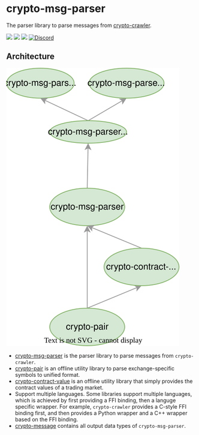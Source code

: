 # crypto-msg-parser

The parser library to parse messages from [crypto-crawler](https://github.com/crypto-crawler/crypto-crawler-rs/tree/main/crypto-crawler).

[![](https://img.shields.io/github/workflow/status/crypto-crawler/crypto-msg-parser/CI/main)](https://github.com/crypto-crawler/crypto-msg-parser/actions?query=branch%3Amain)
[![](https://img.shields.io/crates/v/crypto-msg-parser.svg)](https://crates.io/crates/crypto-msg-parser)
[![](https://docs.rs/crypto-msg-parser/badge.svg)](https://docs.rs/crypto-msg-parser) [![Discord](https://img.shields.io/discord/1043987684164649020?logo=discord)](https://discord.gg/Vych8DNZU2)

## Architecture

![](./crypto-msg-parser.svg)

- [crypto-msg-parser](./crypto-msg-parser) is the parser library to parse messages from `crypto-crawler`.
- [crypto-pair](./crypto-pair) is an offline utility library to parse exchange-specific symbols to unified format.
- [crypto-contract-value](./crypto-pair) is an offline utility library that simply provides the contract values of a trading market.
- Support multiple languages. Some libraries support multiple languages, which is achieved by first providing a FFI binding, then a languge specific wrapper. For example, `crypto-crawler` provides a C-style FFI binding first, and then provides a Python wrapper and a C++ wrapper based on the FFI binding.
- [crypto-message](./crypto-message) contains all output data types of `crypto-msg-parser`.
